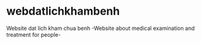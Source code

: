# webdatlichkhambenh
Website dat lich kham chua benh
-Website about medical examination and treatment for people-
